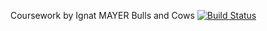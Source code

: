 Coursework by Ignat MAYER
Bulls and Cows
[![Build Status](https://travis-ci.org/Arntwt1337/BullsAndCows.svg?branch=master)](https://travis-ci.org/Arntwt1337/BullsAndCows)
